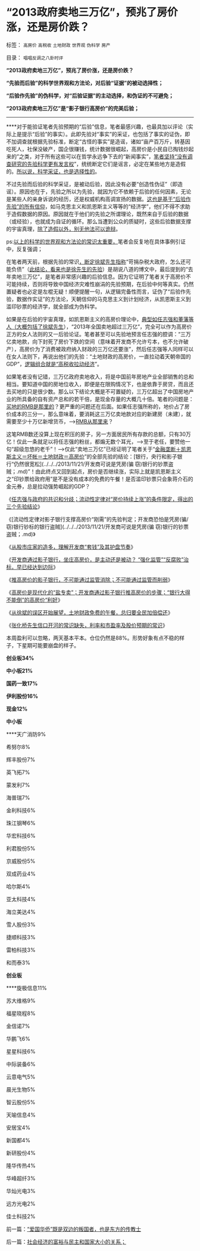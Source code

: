 # “2013政府卖地三万亿”，预兆了房价涨，还是房价跌？

标签： `高房价` `高税收` `土地财政` `世界观` `伪科学` `房产` 

目录： `唱唱反调之八卦时评`

**“2013政府卖地三万亿”，预兆了房价涨，还是房价跌？**

**“先验而后验”的科学世界观和方法论，对后验“证据”的被动选择性；**

**“后验作先验”的伪科学，对“后验证据”的主动选择，和伪证的不可避免；**

**“2013政府卖地三万亿”是“影子银行高房价”的完美后验；**

****

****对于能验证笔者先验预期的“后验”信息，笔者最感兴趣，也最具加以评论（实际上是提示“后验”的事实）。此即先验对“事实”的采证，也包括了事实的证伪，即不加调查就根据先验标准，断定“古怪的事实”是造谣，诸如“亩产百万斤，转基因吃死人，社保没破产，国企很赚钱，统计数据很崛起，高房价是小民自已掏钱炒起来的”之类，对于所有这些可以在哲学永远争下去的“新闻事实”，[笔者坚持“没有调查研究的先验科学更有发言权](../../../2013/12/25/理性主义的细节自证循环和个人主义的实证逻辑.md)”，统统断定它们是谣言，必定在某些地方是造假的。[所以说，科学采证，也是选择性的](../../../2012/5/3/“先人为主”的选择性是科学的认知态度；.md)。

不过先验而后验的科学采证，是被动后验，因此没有必要“创造性伪证”（即造谣）。原因也在于，先验之所以为先验，就因为它不依赖于后验的任何因素，无论是某些人的亲身诉说的经历，还是权威机构高调宣扬的数据。[这也是基于“后验作先验”的所有信仰](../../../2014/1/1/两种类型的伪科学,对“波普尔证伪”的解读.md)，如马克思主义和凯恩斯主义等等的“经济学”，他们不得不求助于造假数据的原因。原因就在于他们的先验之所谓理论，既然来自于后验的数据（或经验），也就成为自证的循环。那么当遭到公众的质疑时，这些后验数据支撑的宇宙真理，[除了造假以外，别无他法可以诡辩](../../../2012/5/6/真实细节的乌托邦，现实污点的放大镜；.md)。

ps:[以上的科学的世界观和方法论的常识太重要，](../../../2013/11/10/理解先验的概念，才能理解科学的世界观和沟通的方法论；.md)笔者会反复地在具体事例引证中，反复强调；

在笔者两天前，根据先验的常识[，断定徐斌先生指称](../../../2014/1/1/从徐斌的误区开始，展望2014年的宏观经济面.md)“苛捐杂税大政府，怎么还可能负债”（[此结论，看来也是徐先生的先验](../../../2013/12/22/所有人都是“先验而后验”的智力模式,先验不是真理的代名词.md)）是胡说八道的博文中，最后提到的“去年卖地三万亿”，是笔者非常感兴趣的后验信息。因为它证明了笔者关于高房价不可能持续，否则将导致中国经济灾难性崩涓的先验预期，在后验中何等真实。仍然置疑者也必定是左棍无疑！顺便提醒一句，从逻辑完备性而言，证伪了“后验作先验，数据作实证”的方法论，天朝信仰的马克思主义到计划经济，从凯恩斯主义到滥印钞票的经济学，就全部成为伪科学。

如果是在后验的宇宙真理，如凯恩斯主义的高房价理论中，[典型如任志强和董藩等人（大概包括了徐斌先生](../../../2013/9/27/董藩教授的反证了社会主义荒谬绝伦，可能证明了他是大英雄.md)），“2013年全国卖地超过三万亿”，完全可以作为高房价正方的女人法则的又一后验论证。笔者甚至可以先验地预言任志强的腔调：“三万亿卖地款，向下封死了房价下跌的空间（意味着开发商不允许亏本，也不允许破产），高房价为了消费被政府纳入财政的三万亿还要涨”，然后任志强等人同样可以在女人法则下，再说出他们的先验：“土地财政的高房价，一直拉动着天朝帝国的GDP”，[逻辑组合就是“高税收拉动经济](../../../2008/8/4/楼市硬需求完全不存在.md)”。

如果笔者没有记错，三万亿政府卖地收入，将是中国前年房地产业全部销售的总和相当。要知道中国的房地位收入，即便是在限购情况下，也是依靠于房贷，而且还去买地的只是很少数。那么以下结论大概是不可置疑的，三万亿超出了中国房地产业的所具备的自有资产总和的若干倍，是现金存量的大概几十倍。笔者的问题是：[买地的RMB是那里的](../../../2013/10/21/牛刀同志掩盖了炒房业的非法资金渠道.md)？更严重的问题还在后面。如果任志强所称的，地价占了房价成本的三分一，那么意味着，要消耗这三万亿卖地款对应的新建房（未建），就需要至少十万亿新增货币，——>[RMB从那里来](../../../2013/10/21/牛刀同志掩盖了炒房业的非法资金渠道.md)？



这笔RMB数还没算上现在积压的房子，另一方面居民所有存款的总额，只有30万亿！仅此一条就足以将任志强的粉丝，都煽无数个耳光，——>至于老任，要赞他一句“超级忽悠的老千”！——>仅此“卖地三万亿”已经证明了笔者关于“[金融垄断＋凯恩斯主义＝坏帐＝土地财政＝高房价](../../../2013/12/4/推高房价的影子银行，不可能通过监管消除或削弱.md)”的全部先验的结论：[银行，央行和影子银行“仍然很宽松](../../../2013/11/21/开发商可说是凭房(骗 窃)银行的钞票盗贼；.md)”！由此终点又回到起点，房价是否继续涨，实际上就是凯恩斯主义之“印钞票给政府用”是不是没有成本的免费的午餐！是否滥印钞票只会象蒋介石的金元券，总是拉动强势崛起的GDP？

《[任志强与政府的共识和分歧；流动性定律对“房价持续上涨”的条件限定，得出的三个先验结论](../../../2013/11/18/任志强与政府的共识和分歧，及流动性定律对“房价上涨”的限定条件.md)》

《[流动性定律对影子银行支撑高房价“刚需”的先验判定；开发商恐怕是凭房(骗/窃)银行钞标的银行盗贼](../../../2013/11/21/开发商可说是凭房(骗 窃)银行的钞票盗贼；.md)》

《[从股市庄家的造多，理解开发商“套钱”及其护盘节奏](../../../2013/11/23/从股市庄家的造多，理解开发商“套钱”及其护盘节奏.md)》

《[开发商通过影子银行，坐庄高房价，是主动还是被动？
“强化监管”“反腐败”治标，早已经达到边际](../../../2013/11/30/指望通过“强化监管”“反腐败”治标，早已经达到边际；.md)》

《[推高房价的影子银行，不可能通过监管消除；不可能通过监管而削弱](../../../2013/12/4/推高房价的影子银行，不可能通过监管消除或削弱.md)》

《[高房价是现代化的“盐专卖”；开发商通过影子银行推高房价的步骤；“银行大得不能倒”的高房价“利好](../../../2013/12/7/高房价是现代化的“盐专卖”，惩罚开发商，不可能降低盐价.md)》

《[从徐斌的误区开始展望，土地财政免费的午餐，总归要全民加倍偿还](../../../2014/1/1/从徐斌的误区开始，展望2014年的宏观经济面.md)》

《[张化桥先生信口开河的常识缺失，利率和市盈率及股价预期的常识](../../../2014/1/2/张化桥先生信口开河的常识缺失.md)》

本周盈利可以忽略，两天基本平本。仓位仍然是88%。形势好象有点不稳的样子，下星期可能要崩盘的样子。

**创业板34%**

**中小板21%**

**国药一致17%**

**伊利股份16%**

**现金12%**

**中小板**

****天广消防9%

希努尔8%

辉丰股份7%

英飞拓7%

蒙发利7%

海普瑞7%

金利科技6%

珠江钢琴6%

华宏科技6%

利君股份5%

京威股份5%

双成药业4%

哈尔斯4%

亚太科技4%

海立美达4%

雪人股份3%

捷顺科技3%

雷柏科技3%

和而泰3%

**创业板**

****旋极信息11%

苏大维格9%

福星晓程8%

金信诺7%

华鹏飞6%

星星科技6%

中际装备6%

云意电气5%

晨光生物5%

智云股份5%

天喻信息4%

安居宝4%

新国都4%

新研股份4%

隆华传热4%

华峰超纤3%

华灿光电3%

远方光电2%

佳士科技2%

前一篇：[“爱国华侨”既是双边的叛国者，也是东方的传教士](../../../2014/1/3/“爱国华侨”既是双边的叛国者，也是东方的传教士.md)

后一篇：[社会经济的富裕与民主和国家大小的关系；](../../../2014/1/4/社会经济的富裕与民主和国家大小的关系；.md)